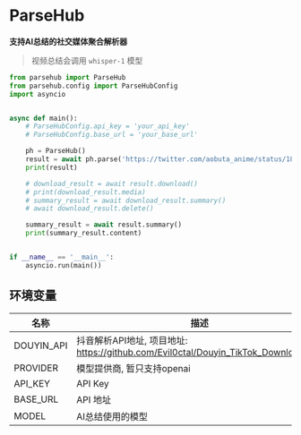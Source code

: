 # ParseHub

**支持AI总结的社交媒体聚合解析器**

> 视频总结会调用 `whisper-1` 模型

```python
from parsehub import ParseHub
from parsehub.config import ParseHubConfig
import asyncio


async def main():
    # ParseHubConfig.api_key = 'your_api_key'
    # ParseHubConfig.base_url = 'your_base_url'

    ph = ParseHub()
    result = await ph.parse('https://twitter.com/aobuta_anime/status/1827284717848424696')
    print(result)

    # download_result = await result.download()
    # print(download_result.media)
    # summary_result = await download_result.summary()
    # await download_result.delete()

    summary_result = await result.summary()
    print(summary_result.content)


if __name__ == '__main__':
    asyncio.run(main())
```

## 环境变量

| 名称         | 描述                                                                       | 默认值                       |
|------------|--------------------------------------------------------------------------|---------------------------|
| DOUYIN_API | 抖音解析API地址, 项目地址: https://github.com/Evil0ctal/Douyin_TikTok_Download_API | https://douyin.wtf        |
| PROVIDER   | 模型提供商, 暂只支持openai                                                        | openai                    |
| API_KEY    | API Key                                                                  |                           |
| BASE_URL   | API 地址                                                                   | https://api.openai.com/v1 |
| MODEL      | AI总结使用的模型                                                                | gpt-4o-mini               |
